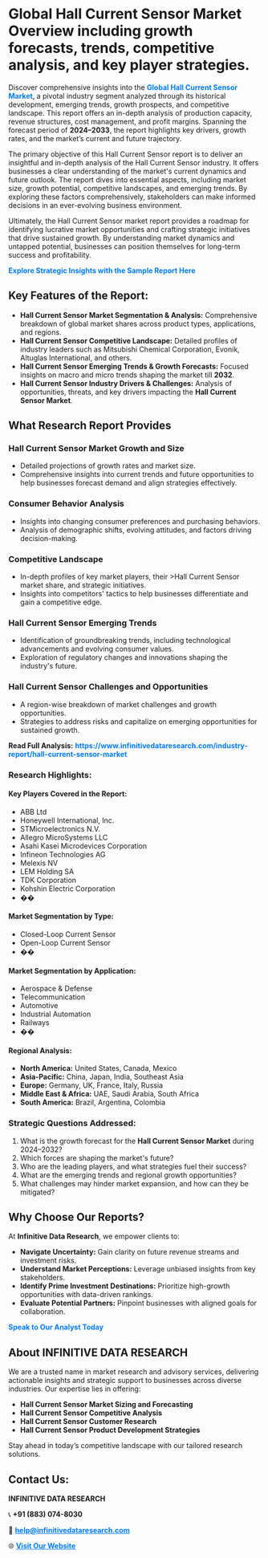 <h1>Global Hall Current Sensor Market Overview including growth forecasts, trends, competitive analysis, and key player strategies.</h1>
<p>
Discover comprehensive insights into the 
<a href="https://www.infinitivedataresearch.com/industry-report/hall-current-sensor-market" rel="dofollow" style="color: #007BFF; text-decoration: none;"><strong>Global Hall Current Sensor Market</strong></a>, a pivotal industry segment analyzed through its historical development, emerging trends, growth prospects, and competitive landscape. This report offers an in-depth analysis of production capacity, revenue structures, cost management, and profit margins. Spanning the forecast period of <strong>2024–2033</strong>, the report highlights key drivers, growth rates, and the market’s current and future trajectory.
</p>
<p>
The primary objective of this Hall Current Sensor report is to deliver an insightful and in-depth analysis of the Hall Current Sensor industry. It offers businesses a clear understanding of the market's current dynamics and future outlook. The report dives into essential aspects, including market size, growth potential, competitive landscapes, and emerging trends. By exploring these factors comprehensively, stakeholders can make informed decisions in an ever-evolving business environment.
</p>
<p>
Ultimately, the Hall Current Sensor market report provides a roadmap for identifying lucrative market opportunities and crafting strategic initiatives that drive sustained growth. By understanding market dynamics and untapped potential, businesses can position themselves for long-term success and profitability.
</p>
<p>
<a href="https://www.infinitivedataresearch.com/request-sample/reportId=104974" style="color: #007BFF; text-decoration: none;"><strong>Explore Strategic Insights with the Sample Report Here</strong></a>
</p>

<h2>Key Features of the Report:</h2>
<ul>
<li><strong>Hall Current Sensor Market Segmentation & Analysis:</strong> Comprehensive breakdown of global market shares across product types, applications, and regions.</li>
<li><strong>Hall Current Sensor Competitive Landscape:</strong> Detailed profiles of industry leaders such as Mitsubishi Chemical Corporation, Evonik, Altuglas International, and others.</li>
<li><strong>Hall Current Sensor Emerging Trends & Growth Forecasts:</strong> Focused insights on macro and micro trends shaping the market till <strong>2032</strong>.</li>
<li><strong>Hall Current Sensor Industry Drivers & Challenges:</strong> Analysis of opportunities, threats, and key drivers impacting the <strong>Hall Current Sensor Market</strong>.</li>
</ul>

<h2>What Research Report Provides</h2>
<h3>Hall Current Sensor Market Growth and Size</h3>
<ul>
<li>Detailed projections of growth rates and market size.</li>
<li>Comprehensive insights into current trends and future opportunities to help businesses forecast demand and align strategies effectively.</li>
</ul>

<h3>Consumer Behavior Analysis</h3>
<ul>
<li>Insights into changing consumer preferences and purchasing behaviors.</li>
<li>Analysis of demographic shifts, evolving attitudes, and factors driving decision-making.</li>
</ul>

<h3>Competitive Landscape</h3>
<ul>
<li>In-depth profiles of key market players, their >Hall Current Sensor market share, and strategic initiatives.</li>
<li>Insights into competitors' tactics to help businesses differentiate and gain a competitive edge.</li>
</ul>

<h3>Hall Current Sensor Emerging Trends</h3>
<ul>
<li>Identification of groundbreaking trends, including technological advancements and evolving consumer values.</li>
<li>Exploration of regulatory changes and innovations shaping the industry's future.</li>
</ul>

<h3>Hall Current Sensor Challenges and Opportunities</h3>
<ul>
<li>A region-wise breakdown of market challenges and growth opportunities.</li>
<li>Strategies to address risks and capitalize on emerging opportunities for sustained growth.</li>
</ul>
<p><strong>Read Full Analysis:</strong> <a href="https://www.infinitivedataresearch.com/industry-report/hall-current-sensor-market" rel="dofollow" style="color: #007BFF; text-decoration: none;"><strong>https://www.infinitivedataresearch.com/industry-report/hall-current-sensor-market</strong></a></p>
<h3>Research Highlights:</h3>
<h4>Key Players Covered in the Report:</h4>
<ul><li>ABB Ltd</li><li>Honeywell International, Inc.</li><li>STMicroelectronics N.V.</li><li>Allegro MicroSystems LLC</li><li>Asahi Kasei Microdevices Corporation</li><li>Infineon Technologies AG</li><li>Melexis NV</li><li>LEM Holding SA</li><li>TDK Corporation</li><li>Kohshin Electric Corporation</li><li>��</li></ul>
<h4>Market Segmentation by Type:</h4>
<ul><li>Closed-Loop Current Sensor</li><li>Open-Loop Current Sensor</li><li>��</li></ul>
<h4>Market Segmentation by Application:</h4>
<ul><li>Aerospace &amp; Defense</li><li>Telecommunication</li><li>Automotive</li><li>Industrial Automation</li><li>Railways</li><li>��</li></ul>

<h4>Regional Analysis:</h4>
<ul>
<li><strong>North America:</strong> United States, Canada, Mexico</li>
<li><strong>Asia-Pacific:</strong> China, Japan, India, Southeast Asia</li>
<li><strong>Europe:</strong> Germany, UK, France, Italy, Russia</li>
<li><strong>Middle East & Africa:</strong> UAE, Saudi Arabia, South Africa</li>
<li><strong>South America:</strong> Brazil, Argentina, Colombia</li>
</ul>

<h3>Strategic Questions Addressed:</h3>
<ol>
<li>What is the growth forecast for the <strong>Hall Current Sensor Market</strong> during 2024–2032?</li>
<li>Which forces are shaping the market's future?</li>
<li>Who are the leading players, and what strategies fuel their success?</li>
<li>What are the emerging trends and regional growth opportunities?</li>
<li>What challenges may hinder market expansion, and how can they be mitigated?</li>
</ol>

<h2>Why Choose Our Reports?</h2>
<p>At <strong>Infinitive Data Research</strong>, we empower clients to:</p>
<ul>
<li><strong>Navigate Uncertainty:</strong> Gain clarity on future revenue streams and investment risks.</li>
<li><strong>Understand Market Perceptions:</strong> Leverage unbiased insights from key stakeholders.</li>
<li><strong>Identify Prime Investment Destinations:</strong> Prioritize high-growth opportunities with data-driven rankings.</li>
<li><strong>Evaluate Potential Partners:</strong> Pinpoint businesses with aligned goals for collaboration.</li>
</ul>
<p><a href="https://www.infinitivedataresearch.com/industry-report/hall-current-sensor-market" rel="dofollow" style="color: #007BFF; text-decoration: none;"><strong>Speak to Our Analyst Today</strong></a></p>

<h2>About INFINITIVE DATA RESEARCH</h2>
<p>We are a trusted name in market research and advisory services, delivering actionable insights and strategic support to businesses across diverse industries. Our expertise lies in offering:</p>
<ul>
<li><strong>Hall Current Sensor Market Sizing and Forecasting</strong></li>
<li><strong>Hall Current Sensor Competitive Analysis</strong></li>
<li><strong>Hall Current Sensor Customer Research</strong></li>
<li><strong>Hall Current Sensor Product Development Strategies</strong></li>
</ul>
<p>Stay ahead in today’s competitive landscape with our tailored research solutions.</p>

<h2>Contact Us:</h2>
<p><strong>INFINITIVE DATA RESEARCH</strong></p>
<p>📞 <strong>+91 (883) 074-8030</strong></p>
<p>📧 <strong><a href="mailto:help@infinitivedataresearch.com" style="color: #007BFF;">help@infinitivedataresearch.com</a></strong></p>
<p>🌐 <strong><a href="https://www.infinitivedataresearch.com" rel="dofollow" style="color: #007BFF;">Visit Our Website</a></strong></p>